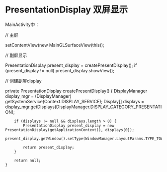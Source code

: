 # PresentationDisplay 双屏显示

MainActivity中：

// 主屏

setContentView(new MainGLSurfaceView(this));

// 副屏显示

PresentationDisplay present_display = createPresentDisplay();
if (present_display != null) present_display.showView();

// 创建副屏display

private PresentationDisplay createPresentDisplay() {
        DisplayManager display_mgr = (DisplayManager) getSystemService(Context.DISPLAY_SERVICE);
        Display[] displays = display_mgr.getDisplays(DisplayManager.DISPLAY_CATEGORY_PRESENTATION);

        if (displays != null && displays.length > 0) {
            PresentationDisplay present_display = new PresentationDisplay(getApplicationContext(), displays[0]);
            present_display.getWindow().setType(WindowManager.LayoutParams.TYPE_TOAST);

            return present_display;
        }

        return null;
    }

